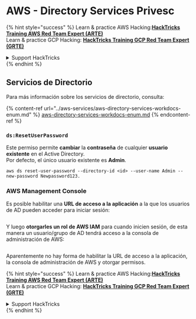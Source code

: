 # AWS - Directory Services Privesc

{% hint style="success" %}
Learn & practice AWS Hacking:<img src="../../../.gitbook/assets/image (1).png" alt="" data-size="line">[**HackTricks Training AWS Red Team Expert (ARTE)**](https://training.hacktricks.xyz/courses/arte)<img src="../../../.gitbook/assets/image (1).png" alt="" data-size="line">\
Learn & practice GCP Hacking: <img src="../../../.gitbook/assets/image (2).png" alt="" data-size="line">[**HackTricks Training GCP Red Team Expert (GRTE)**<img src="../../../.gitbook/assets/image (2).png" alt="" data-size="line">](https://training.hacktricks.xyz/courses/grte)

<details>

<summary>Support HackTricks</summary>

* Check the [**subscription plans**](https://github.com/sponsors/carlospolop)!
* **Join the** 💬 [**Discord group**](https://discord.gg/hRep4RUj7f) or the [**telegram group**](https://t.me/peass) or **follow** us on **Twitter** 🐦 [**@hacktricks\_live**](https://twitter.com/hacktricks\_live)**.**
* **Share hacking tricks by submitting PRs to the** [**HackTricks**](https://github.com/carlospolop/hacktricks) and [**HackTricks Cloud**](https://github.com/carlospolop/hacktricks-cloud) github repos.

</details>
{% endhint %}

## Servicios de Directorio

Para más información sobre los servicios de directorio, consulta:

{% content-ref url="../aws-services/aws-directory-services-workdocs-enum.md" %}
[aws-directory-services-workdocs-enum.md](../aws-services/aws-directory-services-workdocs-enum.md)
{% endcontent-ref %}

### `ds:ResetUserPassword`

Este permiso permite **cambiar** la **contraseña** de cualquier **usuario existente** en el Active Directory.\
Por defecto, el único usuario existente es **Admin**.
```
aws ds reset-user-password --directory-id <id> --user-name Admin --new-password Newpassword123.
```
### AWS Management Console

Es posible habilitar una **URL de acceso a la aplicación** a la que los usuarios de AD pueden acceder para iniciar sesión:

<figure><img src="../../../.gitbook/assets/image (244).png" alt=""><figcaption></figcaption></figure>

Y luego **otorgarles un rol de AWS IAM** para cuando inicien sesión, de esta manera un usuario/grupo de AD tendrá acceso a la consola de administración de AWS:

<figure><img src="../../../.gitbook/assets/image (155).png" alt=""><figcaption></figcaption></figure>

Aparentemente no hay forma de habilitar la URL de acceso a la aplicación, la consola de administración de AWS y otorgar permisos.

{% hint style="success" %}
Learn & practice AWS Hacking:<img src="../../../.gitbook/assets/image (1).png" alt="" data-size="line">[**HackTricks Training AWS Red Team Expert (ARTE)**](https://training.hacktricks.xyz/courses/arte)<img src="../../../.gitbook/assets/image (1).png" alt="" data-size="line">\
Learn & practice GCP Hacking: <img src="../../../.gitbook/assets/image (2).png" alt="" data-size="line">[**HackTricks Training GCP Red Team Expert (GRTE)**<img src="../../../.gitbook/assets/image (2).png" alt="" data-size="line">](https://training.hacktricks.xyz/courses/grte)

<details>

<summary>Support HackTricks</summary>

* Check the [**subscription plans**](https://github.com/sponsors/carlospolop)!
* **Join the** 💬 [**Discord group**](https://discord.gg/hRep4RUj7f) or the [**telegram group**](https://t.me/peass) or **follow** us on **Twitter** 🐦 [**@hacktricks\_live**](https://twitter.com/hacktricks\_live)**.**
* **Share hacking tricks by submitting PRs to the** [**HackTricks**](https://github.com/carlospolop/hacktricks) and [**HackTricks Cloud**](https://github.com/carlospolop/hacktricks-cloud) github repos.

</details>
{% endhint %}
